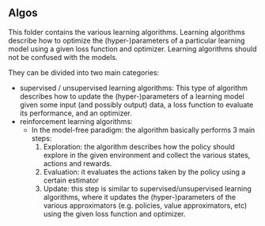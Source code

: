 ## Algos

This folder contains the various learning algorithms. Learning algorithms describe how to optimize the (hyper-)parameters of a particular learning model using a given loss function and optimizer.
Learning algorithms should not be confused with the models.

They can be divided into two main categories:
* supervised / unsupervised learning algorithms: This type of algorithm describes how to update the (hyper-)parameters of a learning model given some input (and possibly output) data, a loss function to evaluate its performance, and an optimizer. 
* reinforcement learning algorithms:
	* In the model-free paradigm: the algorithm basically performs 3 main steps:
		1. Exploration: the algorithm describes how the policy should explore in the given environment and collect the various states, actions and rewards.
		2. Evaluation: it evaluates the actions taken by the policy using a certain estimator
		3. Update: this step is similar to supervised/unsupervised learning algorithms, where it updates the (hyper-)parameters of the various approximators (e.g. policies, value approximators, etc) using the given loss function and optimizer.
